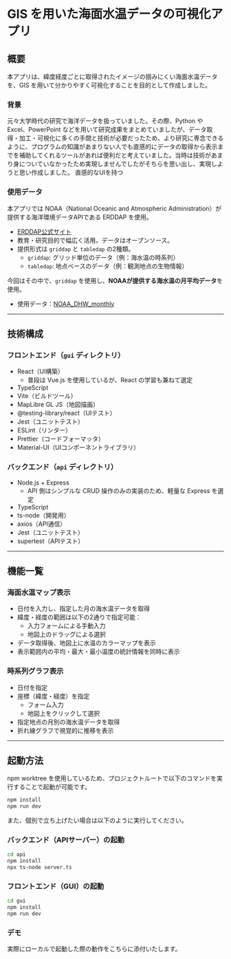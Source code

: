 # GIS を用いた海面水温データの可視化アプリ

## 概要
本アプリは、緯度経度ごとに取得されたイメージの掴みにくい海面水温データを、GIS を用いて分かりやすく可視化することを目的として作成しました。

### 背景
元々大学時代の研究で海洋データを扱っていました。その際、Python や Excel、PowerPoint などを用いて研究成果をまとめていましたが、データ取得・加工・可視化に多くの手間と技術が必要だったため、より研究に専念できるように、プログラムの知識があまりない人でも直感的にデータの取得から表示までを補助してくれるツールがあれば便利だと考えていました。当時は技術があまり身についていなかったため実現しませんでしたがそちらを思い出し、実現しようと思い作成しました。
直感的なUIを持つ

### 使用データ
本アプリでは NOAA（National Oceanic and Atmospheric Administration）が提供する海洋環境データAPIである ERDDAP を使用。
- [ERDDAP公式サイト](https://coastwatch.pfeg.noaa.gov/erddap)
- 教育・研究目的で幅広く活用。データはオープンソース。
- 提供形式は `griddap` と `tabledap` の2種類。
  - `griddap`: グリッド単位のデータ（例：海水温の時系列）
  - `tabledap`: 地点ベースのデータ（例：観測地点の生物情報）

今回はその中で、`griddap` を使用し、**NOAAが提供する海水温の月平均データ**を使用。
- 使用データ：[NOAA_DHW_monthly](https://coastwatch.pfeg.noaa.gov/erddap/info/NOAA_DHW_monthly/index.html)

---

## 技術構成

### フロントエンド（`gui` ディレクトリ）
- React（UI構築）
  - 普段は Vue.js を使用しているが、React の学習も兼ねて選定
- TypeScript
- Vite（ビルドツール）
- MapLibre GL JS（地図描画）
- @testing-library/react（UIテスト）
- Jest（ユニットテスト）
- ESLint（リンター）
- Prettier（コードフォーマッタ）
- Material-UI（UIコンポーネントライブラリ）

### バックエンド（`api` ディレクトリ）

- Node.js + Express
  - API 側はシンプルな CRUD 操作のみの実装のため、軽量な Express を選定
- TypeScript
- ts-node（開発用）
- axios（API通信）
- Jest（ユニットテスト）
- supertest（APIテスト）

---

## 機能一覧

### 海面水温マップ表示

- 日付を入力し、指定した月の海水温データを取得
- 緯度・経度の範囲は以下の2通りで指定可能：
  - 入力フォームによる手動入力
  - 地図上のドラッグによる選択
- データ取得後、地図上に水温のカラーマップを表示
- 表示範囲内の平均・最大・最小温度の統計情報を同時に表示

### 時系列グラフ表示

- 日付を指定
- 座標（緯度・経度）を指定
  - フォーム入力
  - 地図上をクリックして選択
- 指定地点の月別の海水温データを取得
- 折れ線グラフで視覚的に推移を表示

---

## 起動方法

npm worktree を使用しているため、プロジェクトルートで以下のコマンドを実行することで起動が可能です。

```bash
npm install
npm run dev
```
また、個別で立ち上げたい場合は以下のように実行してください。

### バックエンド（APIサーバー）の起動

```bash
cd api
npm install
npx ts-node server.ts
```
### フロントエンド（GUI）の起動
```bash
cd gui
npm install
npm run dev
```
### デモ
実際にローカルで起動した際の動作をこちらに添付いたします。